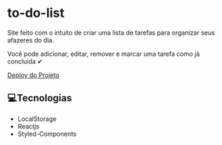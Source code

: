 # to-do-list
<p>Site feito com o intuito de criar uma lista de tarefas para organizar seus afazeres do dia.</p>
<p>Você pode adicionar, editar, remover e marcar uma tarefa como já concluída ✔ </p>

<a href="https://todo-list-2-0.vercel.app/" >Deploy do Projeto </a>
 <h2>💻Tecnologias</h2>
 <ul>
 <li>LocalStorage</li>
 <li> Reactjs</li>
 <li> Styled-Components</li>
 </ul>
